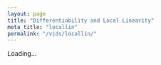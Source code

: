 ```yaml
---
layout: page
title: "Differentiability and Local Linearity"
meta_title: "locallin"
permalink: "/vids/locallin/"
---
```



<html>
<head>
<script>

function setCookie(cname,cvalue,exdays) {
    var d = new Date();
    d.setTime(d.getTime() + (exdays*24*60*60*1000));
    var expires = "expires=" + d.toGMTString();
    document.cookie = cname + "=" + cvalue + ";" + expires + ";path=/";
}

function getCookie(cname) {
    var name = cname + "=";
    var decodedCookie = decodeURIComponent(document.cookie);
    var ca = decodedCookie.split(';');
    for(var i = 0; i < ca.length; i++) {
        var c = ca[i];
        while (c.charAt(0) == ' ') {
            c = c.substring(1);
        }
        if (c.indexOf(name) == 0) {
            return c.substring(name.length, c.length);
        }
    }
    return "";
}

function checkCookie() {
    var vidchoice=getCookie("locallin");
    if (vidchoice==1){window.location.href = "https://ximera.osu.edu/fall18calcvids/o/locallin/name";}
    else if (vidchoice==2){window.location.href = "https://ximera.osu.edu/fall18calcvids/v/locallin/name";}
    else if (vidchoice==3){window.location.href = "https://ximera.osu.edu/fall18calcvids/c/locallin/name";}
    else {
      var forwardchoice=Math.random();
      if (forwardchoice <= 0.33 ){
        setCookie("locallin", 1, 365);
        checkCookie();
        }
      else if (forwardchoice <= 0.66 ){
        setCookie("locallin", 2, 365);
        checkCookie();
        }
      else {
        setCookie("locallin", 3, 365);
        checkCookie();
        }
      }
}


</script>
</head>
<body onload="checkCookie()">
Loading...
</body>
</html>
